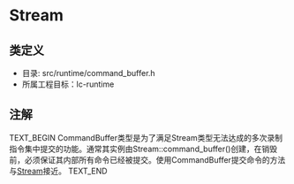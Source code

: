 # Stream

## 类定义
* 目录: src/runtime/command_buffer.h
* 所属工程目标：lc-runtime

## 注解
TEXT_BEGIN
CommandBuffer类型是为了满足Stream类型无法达成的多次录制指令集中提交的功能。通常其实例由Stream::command_buffer()创建，在销毁前，必须保证其内部所有命令已经被提交。使用CommandBuffer提交命令的方法与[Stream](stream.md)接近。
TEXT_END